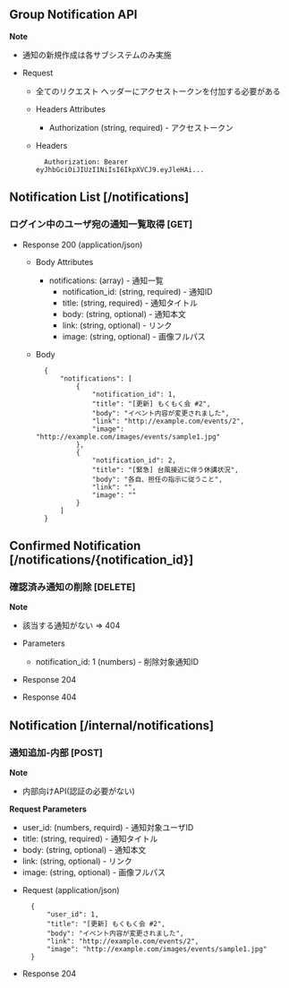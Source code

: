 ## Group Notification API

**Note**

* 通知の新規作成は各サブシステムのみ実施

* Request

    + 全てのリクエスト ヘッダーにアクセストークンを付加する必要がある

    + Headers Attributes
        - Authorization (string, required) - アクセストークン

    + Headers

            Authorization: Bearer eyJhbGciOiJIUzI1NiIsI6IkpXVCJ9.eyJleHAi...


##  Notification List [/notifications]

### ログイン中のユーザ宛の通知一覧取得 [GET]

+ Response 200 (application/json)

    + Body Attributes
        + notifications: (array) - 通知一覧
          - notification_id: (string, required) - 通知ID
          - title: (string, required) - 通知タイトル
          - body: (string, optional) - 通知本文
          - link: (string, optional) - リンク
          - image: (string, optional) - 画像フルパス

    + Body

            {
                "notifications": [
                    {
                        "notification_id": 1,
                        "title": "[更新] もくもく会 #2",
                        "body": "イベント内容が変更されました",
                        "link": "http://example.com/events/2",
                        "image": "http://example.com/images/events/sample1.jpg"
                    },
                    {
                        "notification_id": 2,
                        "title": "[緊急] 台風接近に伴う休講状況",
                        "body": "各自、担任の指示に従うこと",
                        "link": "",
                        "image": ""
                    }
                ]
            }

##  Confirmed Notification [/notifications/{notification_id}]

### 確認済み通知の削除 [DELETE]

**Note**

* 該当する通知がない => 404

+ Parameters
    - notification_id: 1 (numbers) - 削除対象通知ID

+ Response 204
+ Response 404

## Notification [/internal/notifications]

### 通知追加-内部 [POST]

**Note**

* 内部向けAPI(認証の必要がない)

**Request Parameters**

* user_id: (numbers, requird) - 通知対象ユーザID
* title: (string, required) - 通知タイトル
* body: (string, optional) - 通知本文
* link: (string, optional) - リンク
* image: (string, optional) - 画像フルパス

+ Request (application/json)

        {
            "user_id": 1,
            "title": "[更新] もくもく会 #2",
            "body": "イベント内容が変更されました",
            "link": "http://example.com/events/2",
            "image": "http://example.com/images/events/sample1.jpg"
        }

+ Response 204
